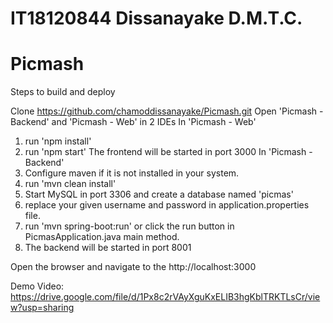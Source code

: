 # IT18120844 Dissanayake D.M.T.C.
# Picmash
Steps to build and deploy

Clone https://github.com/chamoddissanayake/Picmash.git
Open 'Picmash - Backend' and 'Picmash - Web' in 2 IDEs
In 'Picmash - Web' 
 1) run 'npm install'
 2) run 'npm start' 
    The frontend will be started in port 3000
In 'Picmash - Backend'
 1) Configure maven if it is not installed in your system.
 2) run 'mvn clean install'
 3) Start MySQL in port 3306 and create a database named 'picmas'
 4) replace your given username and password in application.properties file.
 5) run 'mvn spring-boot:run' or click the run button in PicmasApplication.java main method.
 6) The backend will be started in port 8001

Open the browser and navigate to the http://localhost:3000


Demo Video:
https://drive.google.com/file/d/1Px8c2rVAyXguKxELIB3hgKblTRKTLsCr/view?usp=sharing
